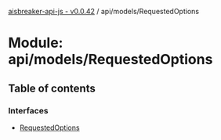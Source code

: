 [aisbreaker-api-js - v0.0.42](../README.md) / api/models/RequestedOptions

# Module: api/models/RequestedOptions

## Table of contents

### Interfaces

- [RequestedOptions](../interfaces/api_models_RequestedOptions.RequestedOptions.md)
